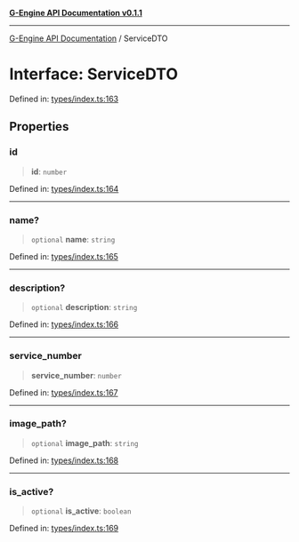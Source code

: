 [**G-Engine API Documentation v0.1.1**](../README.md)

***

[G-Engine API Documentation](../globals.md) / ServiceDTO

# Interface: ServiceDTO

Defined in: [types/index.ts:163](https://github.com/yakoshiq/g-engine-nodejs-lib/blob/6b4ec644f458bf28039e0209e5a91bd0ec704446/src/types/index.ts#L163)

## Properties

### id

> **id**: `number`

Defined in: [types/index.ts:164](https://github.com/yakoshiq/g-engine-nodejs-lib/blob/6b4ec644f458bf28039e0209e5a91bd0ec704446/src/types/index.ts#L164)

***

### name?

> `optional` **name**: `string`

Defined in: [types/index.ts:165](https://github.com/yakoshiq/g-engine-nodejs-lib/blob/6b4ec644f458bf28039e0209e5a91bd0ec704446/src/types/index.ts#L165)

***

### description?

> `optional` **description**: `string`

Defined in: [types/index.ts:166](https://github.com/yakoshiq/g-engine-nodejs-lib/blob/6b4ec644f458bf28039e0209e5a91bd0ec704446/src/types/index.ts#L166)

***

### service\_number

> **service\_number**: `number`

Defined in: [types/index.ts:167](https://github.com/yakoshiq/g-engine-nodejs-lib/blob/6b4ec644f458bf28039e0209e5a91bd0ec704446/src/types/index.ts#L167)

***

### image\_path?

> `optional` **image\_path**: `string`

Defined in: [types/index.ts:168](https://github.com/yakoshiq/g-engine-nodejs-lib/blob/6b4ec644f458bf28039e0209e5a91bd0ec704446/src/types/index.ts#L168)

***

### is\_active?

> `optional` **is\_active**: `boolean`

Defined in: [types/index.ts:169](https://github.com/yakoshiq/g-engine-nodejs-lib/blob/6b4ec644f458bf28039e0209e5a91bd0ec704446/src/types/index.ts#L169)
